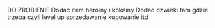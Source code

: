 DO ZROBIENIE
Dodac item heroiny i kokainy
Dodac dzwieki tam gdzie trzeba czyli level up sprzedawanie kupowanie itd